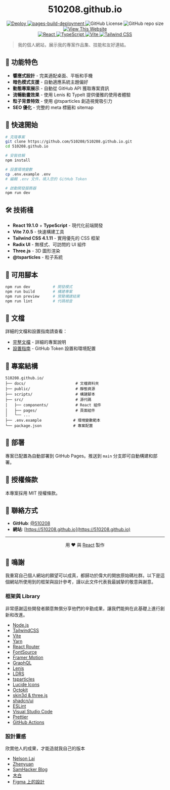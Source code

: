 <center>
<h1>510208.github.io</h1>
</center>

<div align="center">
  <a href="https://github.com/510208/510208.github.io/actions/workflows/main.yml">
    <img src="https://github.com/510208/510208.github.io/actions/workflows/main.yml/badge.svg" alt="Deploy" />
  </a>
  <a href="https://510208.github.io">
    <img src="https://github.com/510208/510208.github.io/actions/workflows/pages/pages-build-deployment/badge.svg" alt="pages-build-deployment" />
  </a>
  <img src="https://img.shields.io/github/license/510208/510208.github.io" alt="GitHub License" />
  <img src="https://img.shields.io/github/repo-size/510208/510208.github.io" alt="GitHub repo size" />
  <a href="https://510208.github.io">
    <img src="https://img.shields.io/badge/View-This_Website-blue?style=flat" alt="View This Website" />
  </a>
</div>

<div align="center">
  <a href="https://reactjs.org/">
    <img src="https://img.shields.io/badge/React-19.1.0-61DAFB?logo=react" alt="React" />
  </a>
  <a href="https://www.typescriptlang.org/">
    <img src="https://img.shields.io/badge/TypeScript-Latest-3178C6?logo=typescript" alt="TypeScript" />
  </a>
  <a href="https://vitejs.dev/">
    <img src="https://img.shields.io/badge/Vite-7.0.5-646CFF?logo=vite" alt="Vite" />
  </a>
  <a href="https://tailwindcss.com/">
    <img src="https://img.shields.io/badge/Tailwind%20CSS-4.1.11-38B2AC?logo=tailwindcss" alt="Tailwind CSS" />
  </a>
</div>

> 我的個人網站，展示我的專案作品集、技能和友好連結。

## 🌟 功能特色

- **響應式設計** - 完美適配桌面、平板和手機
- **暗色模式支援** - 自動適應系統主題偏好
- **動態專案展示** - 自動從 GitHub API 獲取專案資訊
- **流暢動畫效果** - 使用 Lenis 和 TypeIt 提供優雅的使用者體驗
- **粒子背景特效** - 使用 @tsparticles 創造視覺吸引力
- **SEO 優化** - 完整的 meta 標籤和 sitemap

## 🚀 快速開始

```bash
# 克隆專案
git clone https://github.com/510208/510208.github.io.git
cd 510208.github.io

# 安裝依賴
npm install

# 設置環境變數
cp .env.example .env
# 編輯 .env 文件，填入您的 GitHub Token

# 啟動開發服務器
npm run dev
```

## 🛠️ 技術棧

- **React 19.1.0** + **TypeScript** - 現代化前端開發
- **Vite 7.0.5** - 快速構建工具
- **Tailwind CSS 4.1.11** - 實用優先的 CSS 框架
- **Radix UI** - 無樣式、可訪問的 UI 組件
- **Three.js** - 3D 圖形渲染
- **@tsparticles** - 粒子系統

## 📝 可用腳本

```bash
npm run dev          # 開發模式
npm run build        # 構建專案
npm run preview      # 預覽構建結果
npm run lint         # 代碼檢查
```

## 📁 文檔

詳細的文檔和設置指南請查看：

- [完整文檔](./docs/README.md) - 詳細的專案說明
- [設置指南](./docs/SETUP.md) - GitHub Token 設置和環境配置

## 🎨 專案結構

```
510208.github.io/
├── docs/                      # 文檔資料夾
├── public/                    # 靜態資源
├── scripts/                   # 構建腳本
├── src/                       # 源代碼
│   ├── components/            # React 組件
│   ├── pages/                 # 頁面組件
│   └── ...
├── .env.example              # 環境變數範本
└── package.json              # 專案配置
```

## 🚀 部署

專案已配置為自動部署到 GitHub Pages。推送到 `main` 分支即可自動構建和部署。

## 📄 授權條款

本專案採用 MIT 授權條款。

## 📧 聯絡方式

- **GitHub**: [@510208](https://github.com/510208)
- **網站**: [https://510208.github.io](https://510208.github.io)

---

<p align="center">
  用 ❤️ 與 <a href="https://reactjs.org/">React</a> 製作
</p>

## 🫡 鳴謝

我重寫自己個人網站的願望可以成真，都歸功於偉大的開放原始碼社群。以下是這個網站所使用到的框架與設計參考，謹以此文件代表我最誠摯的敬意與謝意。

### 框架與 Library

非常感謝這些開發者願意無償分享他們的辛勤成果，讓我們能夠在此基礎上進行創新和改進。

- [Node.js](https://nodejs.org/)
- [TailwindCSS](https://tailwindcss.com/)
- [Vite](https://vitejs.dev/)
- [Yarn](https://yarnpkg.com/)
- [React Router](https://reactrouter.com/)
- [FontSource](https://fontsource.org/)
- [Framer Motion](https://www.framer.com/docs/)
- [GraphQL](https://graphql.org/)
- [Lenis](https://lenis.vercel.app/)
- [LDRS](https://uiball.com/ldrs/)
- [tsparticles](https://particles.js.org/)
- [Lucide Icons](https://lucide.dev/)
- [Octokit](https://octokit.github.io/rest.js/)
- [skin3d & three.js](https://threejs.org/)
- [shadcn/ui](https://ui.shadcn.com/)
- [ESLint](https://eslint.org/)
- [Visual Studio Code](https://code.visualstudio.com/)
- [Prettier](https://prettier.io/)
- [GitHub Actions](https://github.com/features/actions)

### 設計靈感

欣賞他人的成果，才能造就我自己的版本

- [Nelson Lai](https://github.com/tszhong0411/nelsonlai.me)
- [Zhenyuan](https://zhenyuan.dev)
- [SamHacker Blog](https://samhacker.xyz)
- [木白](https://s24egao.com/)
- [Figma 上的設計](https://www.figma.com/community/)

